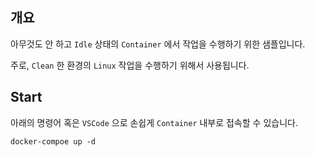 ## 개요

아무것도 안 하고 `Idle` 상태의 `Container` 에서 작업을 수행하기 위한 샘플입니다.

주로, `Clean` 한 환경의 `Linux` 작업을 수행하기 위해서 사용됩니다.

## Start

아래의 명령어 혹은 `VSCode` 으로 손쉽게 `Container` 내부로 접속할 수 있습니다.

```shell
docker-compoe up -d
```
